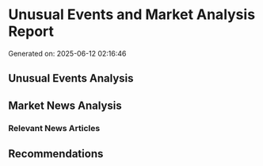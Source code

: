 # Unusual Events and Market Analysis Report

Generated on: 2025-06-12 02:16:46

## Unusual Events Analysis
## Market News Analysis

### Relevant News Articles
## Recommendations